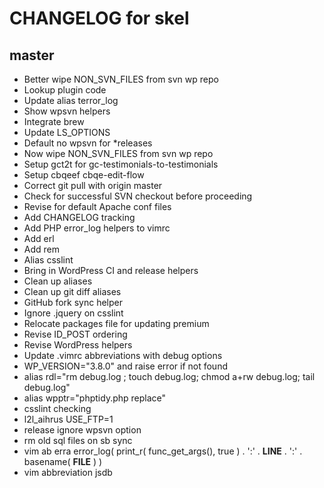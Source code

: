 # CHANGELOG for skel

## master
* Better wipe NON_SVN_FILES from svn wp repo
* Lookup plugin code
* Update alias terror_log
* Show wpsvn helpers
* Integrate brew
* Update LS_OPTIONS
* Default no wpsvn for *releases
* Now wipe NON_SVN_FILES from svn wp repo
* Setup gct2t for gc-testimonials-to-testimonials
* Setup cbqeef cbqe-edit-flow
* Correct git pull with origin master
* Check for successful SVN checkout before proceeding
* Revise for default Apache conf files
* Add CHANGELOG tracking
* Add PHP error_log helpers to vimrc
* Add erl
* Add rem
* Alias csslint
* Bring in WordPress CI and release helpers
* Clean up aliases
* Clean up git diff aliases
* GitHub fork sync helper
* Ignore .jquery on csslint
* Relocate packages file for updating premium
* Revise ID_POST ordering
* Revise WordPress helpers
* Update .vimrc abbreviations with debug options
* WP_VERSION="3.8.0" and raise error if not found
* alias rdl="rm debug.log ; touch debug.log; chmod a+rw debug.log; tail debug.log"
* alias wpptr="phptidy.php replace"
* csslint checking
* l2l_aihrus USE_FTP=1
* release ignore wpsvn option
* rm old sql files on sb sync
* vim ab erra error_log( print_r( func_get_args(), true ) . ':' . __LINE__ . ':' . basename( __FILE__ ) )
* vim abbreviation jsdb